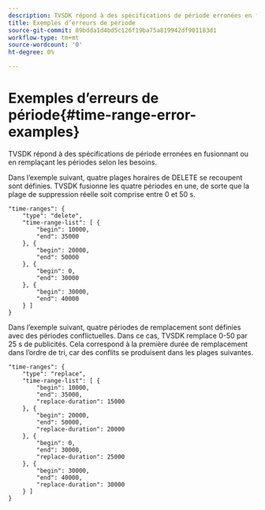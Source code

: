 ```yaml
---
description: TVSDK répond à des spécifications de période erronées en fusionnant ou en remplaçant les périodes selon les besoins.
title: Exemples d’erreurs de période
source-git-commit: 89bdda1d4bd5c126f19ba75a819942df901183d1
workflow-type: tm+mt
source-wordcount: '0'
ht-degree: 0%

---
```



# Exemples d’erreurs de période{#time-range-error-examples}

TVSDK répond à des spécifications de période erronées en fusionnant ou en remplaçant les périodes selon les besoins.

Dans l’exemple suivant, quatre plages horaires de DELETE se recoupent sont définies. TVSDK fusionne les quatre périodes en une, de sorte que la plage de suppression réelle soit comprise entre 0 et 50 s.

```
"time-ranges": {
    "type": "delete",
    "time-range-list": [ {
        "begin": 10000,
        "end": 35000
    }, {
        "begin": 20000,
        "end": 50000
    }, {
        "begin": 0,
        "end": 30000
    }, {
        "begin": 30000,
        "end": 40000
    } ]
}
```

Dans l’exemple suivant, quatre périodes de remplacement sont définies avec des périodes conflictuelles. Dans ce cas, TVSDK remplace 0-50 par 25 s de publicités. Cela correspond à la première durée de remplacement dans l’ordre de tri, car des conflits se produisent dans les plages suivantes.

```
"time-ranges": {
    "type": "replace",
    "time-range-list": [ {
        "begin": 10000,
        "end": 35000,
        "replace-duration": 15000
    }, {
        "begin": 20000,
        "end": 50000,
        "replace-duration": 20000
    }, {
        "begin": 0,
        "end": 30000,
        "replace-duration": 25000
    }, {
        "begin": 30000,
        "end": 40000,
        "replace-duration": 30000
    } ]
}
```

